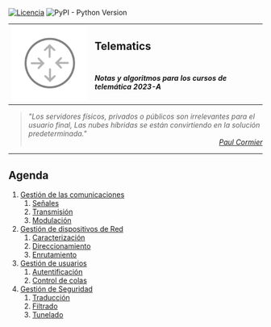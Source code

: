 [![Licencia](https://img.shields.io/badge/license-MIT-blue.svg)](http://kmonsoor.mit-license.org/) ![PyPI - Python Version](https://img.shields.io/pypi/pyversions/matplotlib)


<table>
<tr>
    <td rowspan="2"><img src="img/logo-net.svg" alt="Redes"></td>
    <td colspan="3"><h2>Telematics</h2></td>
</tr>
<tr><td colspan="3"><h5>Notas y algoritmos para los cursos de telemática 2023-A</h5></td></tr>
</table>


><i>"Los servidores físicos, privados o públicos son irrelevantes para el usuario final, Las nubes híbridas se están convirtiendo en la solución predeterminada."</i><br>
<cite style="display:block; text-align: right">[Paul Cormier](https://en.wikipedia.org/wiki/Paul_Cormier_(engineer))</cite>


---
## Agenda
1. [Gestión de las comunicaciones][11]
    1. [Señales][11]
    1. [Transmisión][11]
    1. [Modulación][11]
1. [Gestión de dispositivos de Red][21]
    1. [Caracterización][21]
    1. [Direccionamiento][22]
    1. [Enrutamiento][23]
1. [Gestión de usuarios][31]
    1. [Autentificación][31]
    1. [Control de colas][32]
1. [Gestión de Seguridad][41]
    1. [Traducción][41]
    1. [Filtrado][42]
    1. [Tunelado][43]

[11]:https://github.com/GiancarloBenavides/Telematics/tree/master/11-Comunicaciones

[21]:https://github.com/GiancarloBenavides/Telematics/tree/master/21-Caracterizacion
[22]:https://github.com/GiancarloBenavides/Telematics/tree/master/22-Direccionamiento
[23]:https://github.com/GiancarloBenavides/Telematics/tree/master/23-Enrutamiento

[31]:https://github.com/GiancarloBenavides/Telematics/tree/master/31-Autentificacion
[32]:https://github.com/GiancarloBenavides/Telematics/tree/master/32-Encolamiento

[41]:https://github.com/GiancarloBenavides/Telematics/tree/master/41-Traduccion
[42]:https://github.com/GiancarloBenavides/Telematics/tree/master/42-Filtrado
[43]:https://github.com/GiancarloBenavides/Telematics/tree/master/43-Tunelado
